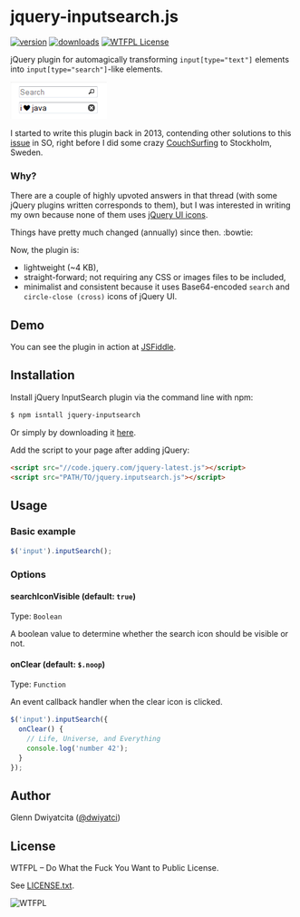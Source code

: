 # jquery-inputsearch.js

[![version](https://img.shields.io/npm/v/jquery-inputsearch.svg)](https://www.npmjs.com/package/jquery-inputsearch)
[![downloads](https://img.shields.io/npm/dt/jquery-inputsearch.svg)](http://npm-stat.com/charts.html?package=jquery-inputsearch)
[![WTFPL License](https://img.shields.io/badge/license-WTFPL-red.svg)](https://raw.githubusercontent.com/dwiyatci/jquery-inputsearch/master/LICENSE.txt)

jQuery plugin for automagically transforming `input[type="text"]` elements into 
`input[type="search"]`-like elements.

![jQuery InputSearch screenshot](img/screenshot.png)

I started to write this plugin back in 2013, contending other solutions to this 
[issue](http://stackoverflow.com/questions/6258521) in SO, right before I did 
some crazy [CouchSurfing](https://couchsurfing.com) to Stockholm, Sweden.

### Why?
There are a couple of highly upvoted answers in that thread (with some jQuery 
plugins written corresponds to them), but I was interested in writing my own 
because none of them uses [jQuery UI icons](https://api.jqueryui.com/theming/icons).

Things have pretty much changed (annually) since then. :bowtie:

Now, the plugin is:

- lightweight (~4 KB),
- straight-forward; not requiring any CSS or images files to be 
included,
- minimalist and consistent because it uses Base64-encoded `search` and 
`circle-close (cross)` icons of jQuery UI.

## Demo
You can see the plugin in action at [JSFiddle](https://jsfiddle.net/glenn/eP7TZ).

## Installation

Install jQuery InputSearch plugin via the command line with npm:

```bash
$ npm isntall jquery-inputsearch
```

Or simply by downloading it [here](https://unpkg.com/jquery-inputsearch@latest).

Add the script to your page after adding jQuery:

```html
<script src="//code.jquery.com/jquery-latest.js"></script>
<script src="PATH/TO/jquery.inputsearch.js"></script>
```

## Usage

### Basic example

```javascript
$('input').inputSearch();
```

### Options

#### searchIconVisible (default: `true`)

Type: `Boolean`

A boolean value to determine whether the search icon should be visible or not.

#### onClear (default: `$.noop`)

Type: `Function`

An event callback handler when the clear icon is clicked.

```javascript
$('input').inputSearch({
  onClear() {
    // Life, Universe, and Everything
    console.log('number 42');
  }
});
```

## Author
Glenn Dwiyatcita ([@dwiyatci](http://tiny.cc/dwiyatci))

## License
WTFPL – Do What the Fuck You Want to Public License.

See [LICENSE.txt](https://raw.github.com/dwiyatci/jquery-inputsearch/master/LICENSE.txt). 

![WTFPL](http://www.wtfpl.net/wp-content/uploads/2012/12/wtfpl-badge-1.png)
